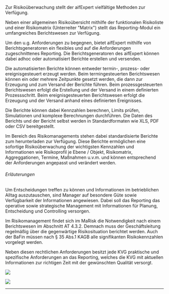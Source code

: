 Zur Risikoüberwachung stellt der aifExpert vielfältige Methoden zur Verfügung.

Neben einer allgemeinen Risikoübersicht mithilfe der funktionalen Risikoliste und einer Risikomatrix (Unterreiter "Matrix") stellt das Reporting-Modul ein umfangreiches Berichtswesen zur Verfügung.

Um den u.g. Anforderungen zu begegnen, bietet aifExpert mithilfe von Berichtsgeneratoren ein flexibles und auf die Anforderungen  zugeschnittenes Reporting. Die Berichtsgeneratoren des aifExpert können dabei adhoc oder automatisiert Berichte erstellen und versenden.

Die automatisierten Berichte können entweder termin-, prozess- oder ereignisgesteuert erzeugt werden. Beim termingesteuerten Berichtswesen können ein oder mehrere Zeitpunkte gesetzt werden, die dann zur Erzeugung
und zum Versand der Berichte führen. Beim prozessgesteuerten Berichtswesen erfolgt die Erstellung und der Versand in einem definierten Prozessschritt. Beim ereignisgesteuerten Berichtswesen erfolgt die Erzeugung und der Versand anhand eines definierten Ereignisses.

Die Berichte können dabei Kennzahlen berechnen, Limits prüfen, Simulationen und komplexe Berechnungen durchführen. Die Daten des Berichts und der Bericht selbst werden in Standardformaten wie XLS, PDF oder CSV bereitgestellt.

Im Bereich des Risikomanagements stehen dabei standardisierte Berichte zum herunterladen zur Verfügung. Diese Berichte ermöglichen eine sofortige Risikoüberwachung der wichtigsten Kennzahlen und Informationen wie Risikoprofil je Ebene / Objekt, Risikomatrix, Aggreggationen, Termine, Maßnahmen u.v.m. und können entsprechend der Anforderungen angepasst und verändert werden.

###### Erläuterungen
Um Entscheidungen treffen zu können und  Informationen im betrieblichen Alltag  auszutauschen, sind Manager auf besondere Güte sowie Verfügbarkeit der Informationen angewiesen.
Dabei soll das Reporting das operative sowie strategische Management mit Informationen für  Planung, Entscheidung und Controlling versorgen.

Im Risikomanagement findet sich im MaRisk die Notwendigkeit nach einem Berichtswesen im Abschnitt AT 4.3.2. Demnach muss der  Geschäftsleitung regelmäßig über die  gegenwärtige Risikosituation berichtet werden. Auch der BaFin müssen nach § 35 Abs.1 KAGB alle signifikanten Risikokennzahlen vorgelegt werden.

Neben diesen rechtlichen Anforderungen besitzt jede KVG praktische und spezifische Anforderungen an das Reporting, welches die KVG mit aktuellen Informationen zur richtigen Zeit mit der gewünschten Qualität  versorgt.

![](http://xpecto.github.io/docs/aifExpert/aifExpert_Risiko18.png)

![](http://xpecto.github.io/docs/aifExpert/aifExpert_Risiko19.png)


----------
